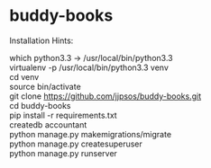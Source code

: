 # buddy-books

Installation Hints:  

which python3.3  -> /usr/local/bin/python3.3  
virtualenv -p /usr/local/bin/python3.3 venv  
cd venv  
source bin/activate  
git clone https://github.com/jjpsos/buddy-books.git  
cd buddy-books   
pip install -r requirements.txt   
createdb accountant   
python manage.py makemigrations/migrate    
python manage.py createsuperuser  
python manage.py runserver  
